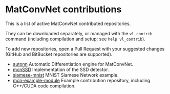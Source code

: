 # MatConvNet contributions

This is a list of active MatConvNet contributed repositories.

They can be downloaded separately, or managed with the `vl_contrib` command (including compilation and setup; see `help vl_contrib`).

To add new repositories, open a Pull Request with your suggested changes (GitHub and BitBucket repositories are supported).

* [autonn](https://github.com/vlfeat/autonn) Automatic Differentiation engine for MatConvNet.
* [mcnSSD](https://github.com/albanie/mcnSSD) Implementation of the SSD detector.
* [siamese-mnist](https://github.com/lenck/siamese-mnist) MNIST Siamese Network example.
* [mcn-example-module](https://github.com/lenck/mcn-example-module) Example contribution repository, including C++/CUDA code compilation.

